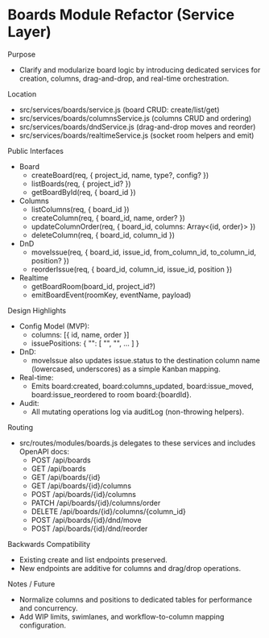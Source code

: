 # Boards Module Refactor (Service Layer)

Purpose
- Clarify and modularize board logic by introducing dedicated services for creation, columns, drag-and-drop, and real-time orchestration.

Location
- src/services/boards/service.js            (board CRUD: create/list/get)
- src/services/boards/columnsService.js     (columns CRUD and ordering)
- src/services/boards/dndService.js         (drag-and-drop moves and reorder)
- src/services/boards/realtimeService.js    (socket room helpers and emit)

Public Interfaces
- Board
  - createBoard(req, { project_id, name, type?, config? })
  - listBoards(req, { project_id? })
  - getBoardById(req, { board_id })
- Columns
  - listColumns(req, { board_id })
  - createColumn(req, { board_id, name, order? })
  - updateColumnOrder(req, { board_id, columns: Array<{id, order}> })
  - deleteColumn(req, { board_id, column_id })
- DnD
  - moveIssue(req, { board_id, issue_id, from_column_id, to_column_id, position? })
  - reorderIssue(req, { board_id, column_id, issue_id, position })
- Realtime
  - getBoardRoom(board_id, project_id?)
  - emitBoardEvent(roomKey, eventName, payload)

Design Highlights
- Config Model (MVP):
  - columns: [{ id, name, order }]
  - issuePositions: { "<columnId>": [ "<issueId1>", "<issueId2>", ... ] }
- DnD:
  - moveIssue also updates issue.status to the destination column name (lowercased, underscores) as a simple Kanban mapping.
- Real-time:
  - Emits board:created, board:columns_updated, board:issue_moved, board:issue_reordered to room board:{boardId}.
- Audit:
  - All mutating operations log via auditLog (non-throwing helpers).

Routing
- src/routes/modules/boards.js delegates to these services and includes OpenAPI docs:
  - POST /api/boards
  - GET /api/boards
  - GET /api/boards/{id}
  - GET /api/boards/{id}/columns
  - POST /api/boards/{id}/columns
  - PATCH /api/boards/{id}/columns/order
  - DELETE /api/boards/{id}/columns/{column_id}
  - POST /api/boards/{id}/dnd/move
  - POST /api/boards/{id}/dnd/reorder

Backwards Compatibility
- Existing create and list endpoints preserved.
- New endpoints are additive for columns and drag/drop operations.

Notes / Future
- Normalize columns and positions to dedicated tables for performance and concurrency.
- Add WIP limits, swimlanes, and workflow-to-column mapping configuration.
